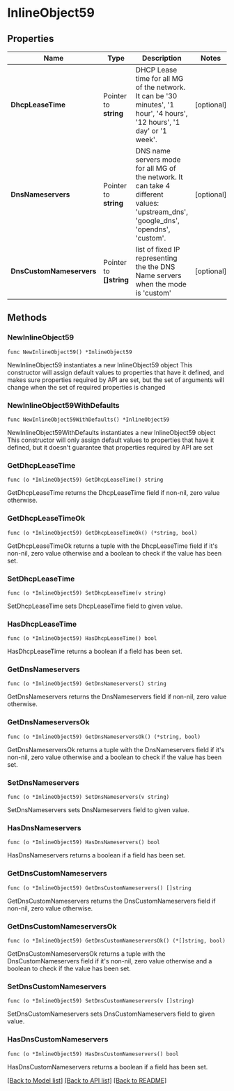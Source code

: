 # InlineObject59

## Properties

Name | Type | Description | Notes
------------ | ------------- | ------------- | -------------
**DhcpLeaseTime** | Pointer to **string** | DHCP Lease time for all MG of the network. It can be &#39;30 minutes&#39;, &#39;1 hour&#39;, &#39;4 hours&#39;, &#39;12 hours&#39;, &#39;1 day&#39; or &#39;1 week&#39;. | [optional] 
**DnsNameservers** | Pointer to **string** | DNS name servers mode for all MG of the network. It can take 4 different values: &#39;upstream_dns&#39;, &#39;google_dns&#39;, &#39;opendns&#39;, &#39;custom&#39;. | [optional] 
**DnsCustomNameservers** | Pointer to **[]string** | list of fixed IP representing the the DNS Name servers when the mode is &#39;custom&#39; | [optional] 

## Methods

### NewInlineObject59

`func NewInlineObject59() *InlineObject59`

NewInlineObject59 instantiates a new InlineObject59 object
This constructor will assign default values to properties that have it defined,
and makes sure properties required by API are set, but the set of arguments
will change when the set of required properties is changed

### NewInlineObject59WithDefaults

`func NewInlineObject59WithDefaults() *InlineObject59`

NewInlineObject59WithDefaults instantiates a new InlineObject59 object
This constructor will only assign default values to properties that have it defined,
but it doesn't guarantee that properties required by API are set

### GetDhcpLeaseTime

`func (o *InlineObject59) GetDhcpLeaseTime() string`

GetDhcpLeaseTime returns the DhcpLeaseTime field if non-nil, zero value otherwise.

### GetDhcpLeaseTimeOk

`func (o *InlineObject59) GetDhcpLeaseTimeOk() (*string, bool)`

GetDhcpLeaseTimeOk returns a tuple with the DhcpLeaseTime field if it's non-nil, zero value otherwise
and a boolean to check if the value has been set.

### SetDhcpLeaseTime

`func (o *InlineObject59) SetDhcpLeaseTime(v string)`

SetDhcpLeaseTime sets DhcpLeaseTime field to given value.

### HasDhcpLeaseTime

`func (o *InlineObject59) HasDhcpLeaseTime() bool`

HasDhcpLeaseTime returns a boolean if a field has been set.

### GetDnsNameservers

`func (o *InlineObject59) GetDnsNameservers() string`

GetDnsNameservers returns the DnsNameservers field if non-nil, zero value otherwise.

### GetDnsNameserversOk

`func (o *InlineObject59) GetDnsNameserversOk() (*string, bool)`

GetDnsNameserversOk returns a tuple with the DnsNameservers field if it's non-nil, zero value otherwise
and a boolean to check if the value has been set.

### SetDnsNameservers

`func (o *InlineObject59) SetDnsNameservers(v string)`

SetDnsNameservers sets DnsNameservers field to given value.

### HasDnsNameservers

`func (o *InlineObject59) HasDnsNameservers() bool`

HasDnsNameservers returns a boolean if a field has been set.

### GetDnsCustomNameservers

`func (o *InlineObject59) GetDnsCustomNameservers() []string`

GetDnsCustomNameservers returns the DnsCustomNameservers field if non-nil, zero value otherwise.

### GetDnsCustomNameserversOk

`func (o *InlineObject59) GetDnsCustomNameserversOk() (*[]string, bool)`

GetDnsCustomNameserversOk returns a tuple with the DnsCustomNameservers field if it's non-nil, zero value otherwise
and a boolean to check if the value has been set.

### SetDnsCustomNameservers

`func (o *InlineObject59) SetDnsCustomNameservers(v []string)`

SetDnsCustomNameservers sets DnsCustomNameservers field to given value.

### HasDnsCustomNameservers

`func (o *InlineObject59) HasDnsCustomNameservers() bool`

HasDnsCustomNameservers returns a boolean if a field has been set.


[[Back to Model list]](../README.md#documentation-for-models) [[Back to API list]](../README.md#documentation-for-api-endpoints) [[Back to README]](../README.md)


